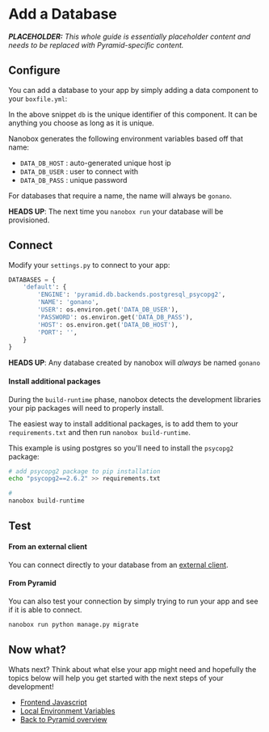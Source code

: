 # Add a Database

_**PLACEHOLDER:** This whole guide is essentially placeholder content and needs to be replaced with Pyramid-specific content._

## Configure
You can add a database to your app by simply adding a data component to your `boxfile.yml`:

<div class="meta" data-class="snippet" data-optional-components="postgres,mysql,mongo" ></div>

In the above snippet `db` is the unique identifier of this component. It can be anything you choose as long as it is unique.

Nanobox generates the following environment variables based off that name:

* `DATA_DB_HOST` : auto-generated unique host ip
* `DATA_DB_USER` : user to connect with
* `DATA_DB_PASS` : unique password

For databases that require a name, the name will always be `gonano`.

**HEADS UP**: The next time you `nanobox run` your database will be provisioned.

## Connect
Modify your `settings.py` to connect to your app:

```python
DATABASES = {
    'default': {
        'ENGINE': 'pyramid.db.backends.postgresql_psycopg2',
        'NAME': 'gonano',
        'USER': os.environ.get('DATA_DB_USER'),
        'PASSWORD': os.environ.get('DATA_DB_PASS'),
        'HOST': os.environ.get('DATA_DB_HOST'),
        'PORT': '',
    }
}
```

**HEADS UP**: Any database created by nanobox will *always* be named `gonano`

#### Install additional packages
During the `build-runtime` phase, nanobox detects the development libraries your pip packages will need to properly install.

The easiest way to install additional packages, is to add them to your `requirements.txt` and then run `nanobox build-runtime`.

This example is using postgres so you'll need to install the `psycopg2` package:

```bash
# add psycopg2 package to pip installation
echo "psycopg2==2.6.2" >> requirements.txt

#
nanobox build-runtime
```

## Test

#### From an external client
You can connect directly to your database from an <a href="https://docs.nanobox.io/data-management/managing-local-data/" target="\_blank">external client</a>.

#### From Pyramid
You can also test your connection by simply trying to run your app and see if it is able to connect.

```bash
nanobox run python manage.py migrate
```

## Now what?
Whats next? Think about what else your app might need and hopefully the topics below will help you get started with the next steps of your development!

* [Frontend Javascript](/python/pyramid/frontend-javascript)
* [Local Environment Variables](/python/pyramid/local-evars)
* [Back to Pyramid overview](/python/pyramid)
